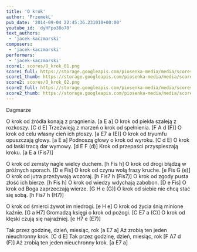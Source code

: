 ```yaml
---
title: 'O krok'
author: 'PrzemekL'
pub_date: '2014-09-04 22:45:36.231010+00:00'
youtube_id: 'dyHFpo38o70'
text_authors:
 - 'jacek-kaczmarski'
composers:
 - 'jacek-kaczmarski'
performers:
 - 'jacek-kaczmarski'
score1: scores/O_krok_01.png
score1_full: https://storage.googleapis.com/piosenka-media/media/scores/O_krok_01.png
score1_thumb: https://storage.googleapis.com/piosenka-media/media/scores/O_krok_01.png.180x0_q85_upscale.jpg
score2: scores/O_krok_02.png
score2_full: https://storage.googleapis.com/piosenka-media/media/scores/O_krok_02.png
score2_thumb: https://storage.googleapis.com/piosenka-media/media/scores/O_krok_02.png.180x0_q85_upscale.jpg
---
```


Dagmarze

O krok od źródła konają z pragnienia. [a E a]
O krok od piekła szaleją z rozkoszy. [C d E]
Trzeźwieją z marzeń o krok od spełnienia. [F A d (F)]
O krok od celu własny cień ich płoszy. [a E7 a (E)]
O krok od tryumfu opuszczają głowy. [a E a]
Podnoszą głowy o krok od wyroku. [C d E]
O krok od łaski tracą dar wymowy. [d E F (d)]
Krok od przepaści przyspieszają kroku. [a E a (Fis7)]

O krok od zemsty nagle wielcy duchem. [h Fis h]
O krok od drogi błądzą w próżnych sporach. [D e Fis]
O krok od czynu wolą frazy kruche. [e Fis G (e)]
O krok od jutra przeżywają wczoraj. [h Fis7 h (Fis7)]
O krok od zgody pusta złość ich bierze. [h Fis h]
O krok od wiedzy wdychają zabobon. [D e Fis]
O krok od Boga zaprzeczają wierze. [G H e (G)]
O krok od siebie nie chcą stać się sobą. [h Fis7 h (H7)]

O krok od śmierci żywot im niedrogi. [e H e]
O krok od życia śnią minione kaźnie. [G a H7]
Gromadzą księgi o krok od pożogi. [C E7 a (C)]
O krok od klęski czują się najraźniej. [e H7 e (E7)]

Tak przez godzinę, dzień, miesiąc, rok [a E7 a]
Aż zrobią ten jeden nieuchronny krok. [C d E]
Tak przez godzinę, dzień, miesiąc, rok [F A7 d (F)]
Aż zrobią ten jeden nieuchronny krok. [a E7 a]